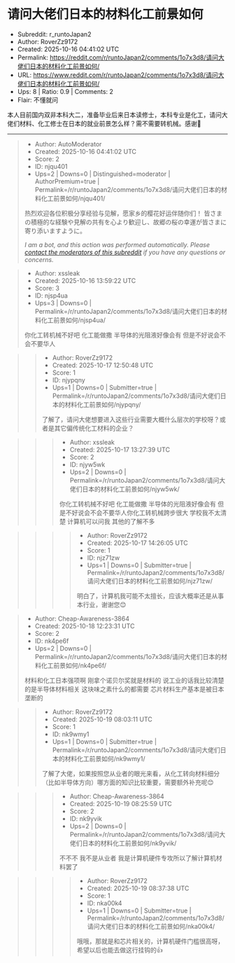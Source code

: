 # 请问大佬们日本的材料化工前景如何

- Subreddit: r_runtoJapan2
- Author: RoverZz9172
- Created: 2025-10-16 04:41:02 UTC
- Permalink: https://reddit.com/r/runtoJapan2/comments/1o7x3d8/请问大佬们日本的材料化工前景如何/
- URL: https://www.reddit.com/r/runtoJapan2/comments/1o7x3d8/请问大佬们日本的材料化工前景如何/
- Ups: 8 | Ratio: 0.9 | Comments: 2
- Flair: 不懂就问


本人目前国内双非本科大二，准备毕业后来日本读修士，本科专业是化工，请问大佬们材料、化工修士在日本的就业前景怎么样？需不需要转机械。感谢🙏


---

> - Author: AutoModerator
> - Created: 2025-10-16 04:41:02 UTC
> - Score: 2
> - ID: njqu401
> - Ups=2 | Downs=0 | Distinguished=moderator | AuthorPremium=true | Permalink=/r/runtoJapan2/comments/1o7x3d8/请问大佬们日本的材料化工前景如何/njqu401/
>
> 热烈欢迎各位积极分享经验与见解，愿家乡的樱花好运伴随你们！
> 皆さまの積極的な経験や見解の共有を心より歓迎し、故郷の桜の幸運が皆さまに寄り添いますように。
> 
> *I am a bot, and this action was performed automatically. Please [contact the moderators of this subreddit](/message/compose/?to=/r/runtoJapan2) if you have any questions or concerns.*

> - Author: xssleak
> - Created: 2025-10-16 13:59:22 UTC
> - Score: 3
> - ID: njsp4ua
> - Ups=3 | Downs=0 | Permalink=/r/runtoJapan2/comments/1o7x3d8/请问大佬们日本的材料化工前景如何/njsp4ua/
>
> 你化工转机械不好吧 化工能做撒 半导体的光阻液好像会有 但是不好说会不会不要华人

>> - Author: RoverZz9172
>> - Created: 2025-10-17 12:50:48 UTC
>> - Score: 1
>> - ID: njypqny
>> - Ups=1 | Downs=0 | Submitter=true | Permalink=/r/runtoJapan2/comments/1o7x3d8/请问大佬们日本的材料化工前景如何/njypqny/
>>
>> 了解了，请问大佬想要进入这些行业需要大概什么层次的学校呀？或者是其它偏传统化工材料的企业？

>>> - Author: xssleak
>>> - Created: 2025-10-17 13:27:39 UTC
>>> - Score: 2
>>> - ID: njyw5wk
>>> - Ups=2 | Downs=0 | Permalink=/r/runtoJapan2/comments/1o7x3d8/请问大佬们日本的材料化工前景如何/njyw5wk/
>>>
>>> 你化工转机械不好吧 化工能做撒 半导体的光阻液好像会有 但是不好说会不会不要华人你化工转机械跨步很大 学校我不太清楚 计算机可以问我 其他的了解不多

>>>> - Author: RoverZz9172
>>>> - Created: 2025-10-17 14:26:05 UTC
>>>> - Score: 1
>>>> - ID: njz71zw
>>>> - Ups=1 | Downs=0 | Submitter=true | Permalink=/r/runtoJapan2/comments/1o7x3d8/请问大佬们日本的材料化工前景如何/njz71zw/
>>>>
>>>> 明白了，计算机我可能不太擅长，应该大概率还是从事本行业，谢谢您😊

> - Author: Cheap-Awareness-3864
> - Created: 2025-10-18 12:23:31 UTC
> - Score: 2
> - ID: nk4pe6f
> - Ups=2 | Downs=0 | Permalink=/r/runtoJapan2/comments/1o7x3d8/请问大佬们日本的材料化工前景如何/nk4pe6f/
>
> 材料和化工日本强项啊 刚拿个诺贝尔奖就是材料的 说工业的话我比较清楚的是半导体材料相关 这块味之素什么的都需要 芯片材料生产基本是被日本垄断的

>> - Author: RoverZz9172
>> - Created: 2025-10-19 08:03:11 UTC
>> - Score: 1
>> - ID: nk9wmy1
>> - Ups=1 | Downs=0 | Submitter=true | Permalink=/r/runtoJapan2/comments/1o7x3d8/请问大佬们日本的材料化工前景如何/nk9wmy1/
>>
>> 了解了大佬，如果按照您从业者的眼光来看，从化工转向材料细分（比如半导体方向）哪方面的知识比较重要，需要额外补充呢😊

>>> - Author: Cheap-Awareness-3864
>>> - Created: 2025-10-19 08:25:59 UTC
>>> - Score: 2
>>> - ID: nk9yvik
>>> - Ups=2 | Downs=0 | Permalink=/r/runtoJapan2/comments/1o7x3d8/请问大佬们日本的材料化工前景如何/nk9yvik/
>>>
>>> 不不不 我不是从业者 我是计算机硬件专攻所以了解计算机材料罢了

>>>> - Author: RoverZz9172
>>>> - Created: 2025-10-19 08:37:38 UTC
>>>> - Score: 1
>>>> - ID: nka00k4
>>>> - Ups=1 | Downs=0 | Submitter=true | Permalink=/r/runtoJapan2/comments/1o7x3d8/请问大佬们日本的材料化工前景如何/nka00k4/
>>>>
>>>> 哦哦，那就是和芯片相关的，计算机硬件门槛很高呀，希望以后也能去做这行挂钩的👍
